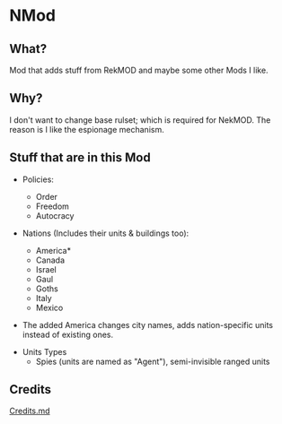 # NMod
## What?
Mod that adds stuff from RekMOD and maybe some other Mods I like.

## Why?
I don't want to change base rulset; which is required for NekMOD. The reason is I like the espionage mechanism.

## Stuff that are in this Mod

- Policies:
  - Order
  - Freedom
  - Autocracy

- Nations (Includes their units & buildings too):
  - America*
  - Canada
  - Israel
  - Gaul
  - Goths
  - Italy
  - Mexico

* The added America changes city names, adds nation-specific units instead of existing ones.

- Units Types
  - Spies (units are named as "Agent"), semi-invisible ranged units

## Credits
[Credits.md](./Credits.md)

